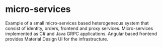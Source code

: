 # micro-services 
Example of a small micro-services based heterogeneous system that consist of identity, orders, frontend and proxy services. Micro-services implemented as С# and Java GRPC applications. Angular based frontend provides Material Design UI for the infrastructure.
